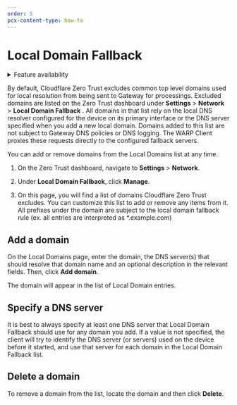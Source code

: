 ```yaml
---
order: 5
pcx-content-type: how-to
---
```


# Local Domain Fallback

<details>
<summary>Feature availability</summary>
<div>

| Operating Systems | [WARP mode required](/connections/connect-devices/warp#warp-client-modes) | [Zero Trust plans](https://www.cloudflare.com/teams-pricing/) |
| ----------------- | --------- | ---- |
| All systems | WARP with Gateway | All plans |

</div>
</details>

By default, Cloudflare Zero Trust excludes common top level domains used for local resolution from being sent to Gateway for processings. Excluded domains are listed on the Zero Trust dashboard under **Settings** > **Network** > **Local Domain Fallback** . All domains in that list rely on the local DNS resolver configured for the device on its primary interface or the DNS server specified when you add a new local domain. Domains added to this list are not subject to Gateway DNS policies or DNS logging. The WARP Client proxies these requests directly to the configured fallback servers.

You can add or remove domains from the Local Domains list at any time.

1.  On the Zero Trust dashboard, navigate to **Settings** > **Network**.

2.  Under **Local Domain Fallback**, click **Manage**.

3.  On this page, you will find a list of domains Cloudflare Zero Trust excludes. You can customize this list to add or remove any items from it. All prefixes under the domain are subject to the local domain fallback rule (ex. all entries are interpreted as \*.example.com)

## Add a domain

On the Local Domains page, enter the domain, the DNS server(s) that should resolve that domain name and an optional description in the relevant fields. Then, click **Add domain**.

The domain will appear in the list of Local Domain entries.

## Specify a DNS server

It is best to always specify at least one DNS server that Local Domain Fallback should use for any domain you add. If a value is not specified, the client will try to identify the DNS server (or servers) used on the device before it started, and use that server for each domain in the Local Domain Fallback list.

## Delete a domain

To remove a domain from the list, locate the domain and then click **Delete**.
